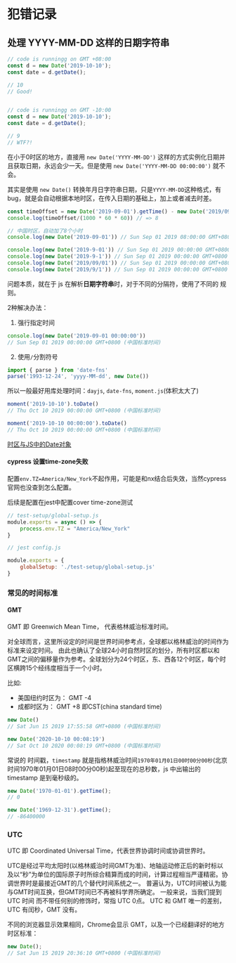 #  犯错记录

## 处理 YYYY-MM-DD 这样的日期字符串

```js
// code is runningg on GMT +08:00
const d = new Date('2019-10-10');
const date = d.getDate();

// 10
// Good!


// code is runningg on GMT -10:00
const d = new Date('2019-10-10');
const date = d.getDate();

// 9
// WTF?!
```

在小于0时区的地方，直接用 `new Date('YYYY-MM-DD')` 这样的方式实例化日期并且获取日期，永远会少一天。但是使用 `new Date('YYYY-MM-DD 00:00:00')` 就不会。

其实是使用 `new Date()` 转换年月日字符串日期，只是`YYYY-MM-DD`这种格式，有bug，就是会自动根据本地时区，在传入日期的基础上，加上或者减去时差。

```js
const timeOffset = new Date('2019-09-01').getTime() - new Date('2019/09/01').getTime()
console.log(timeOffset/(1000 * 60 * 60)) // => 8
```

```js
// 中国时区，自动加了8个小时
console.log(new Date('2019-09-01')) // Sun Sep 01 2019 08:00:00 GMT+0800 (中国标准时间)

console.log(new Date('2019-9-01')) // Sun Sep 01 2019 00:00:00 GMT+0800 (中国标准时间)
console.log(new Date('2019-9-1')) // Sun Sep 01 2019 00:00:00 GMT+0800 (中国标准时间)
console.log(new Date('2019/09/01')) // Sun Sep 01 2019 00:00:00 GMT+0800 (中国标准时间)
console.log(new Date('2019/9/1')) // Sun Sep 01 2019 00:00:00 GMT+0800 (中国标准时间)
```
问题本质，就在于 js 在解析**日期字符串**时，对于不同的分隔符，使用了不同的 规则。

2种解决办法：
1. 强行指定时间
```js
console.log(new Date('2019-09-01 00:00:00'))
// Sun Sep 01 2019 00:00:00 GMT+0800 (中国标准时间)
```
2. 使用`/`分割符号

```js
import { parse } from 'date-fns'
parse('1993-12-24', 'yyyy-MM-dd', new Date())
```
所以一般最好用库处理时间：`dayjs`, `date-fns`, `moment.js`(体积太大了)

````js
moment('2019-10-10').toDate()
// Thu Oct 10 2019 00:00:00 GMT+0800 (中国标准时间)

moment('2019-10-10 00:00:00').toDate()
// Thu Oct 10 2019 00:00:00 GMT+0800 (中国标准时间)

````
[时区与JS中的Date对象](https://juejin.cn/post/6844903885505576968)

#### cypress 设置time-zone失败

配置`env.TZ=America/New_York`不起作用，可能是和nx结合后失效，当然cypress官网也没查到怎么配置。

后续是配置在jest中配置cover time-zone测试

```js
// test-setup/global-setup.js
module.exports = async () => {
    process.env.TZ = "America/New_York"
}
```
```js
// jest config.js

module.exports = {
    globalSetup: './test-setup/global-setup.js'
}
```

### 常见的时间标准

#### GMT

GMT 即 Greenwich Mean Time， 代表格林威治标准时间。

对全球而言，这里所设定的时间是世界时间参考点，全球都以格林威治的时间作为标准来设定时间。
由此也确认了全球24小时自然时区的划分，所有时区都以和GMT之间的偏移量作为参考。全球划分为24个时区，东、西各12个时区，每个时区横跨15个经纬度相当于一个小时。

比如:
- 美国纽约时区为： GMT -4
- 成都时区为： GMT +8 即CST(china standard time)



```js
new Date()
// Sat Jun 15 2019 17:55:58 GMT+0800 (中国标准时间)

new Date('2020-10-10 00:08:19')
// Sat Oct 10 2020 00:08:19 GMT+0800 (中国标准时间)

```

常说的 时间戳，`timestamp` 就是指格林威治时间`1970年01月01日00时00分00秒`(北京时间1970年01月01日08时00分00秒)起至现在的总秒数，js 中出输出的 timestamp 是到毫秒级的。
```js
new Date('1970-01-01').getTime();
// 0

new Date('1969-12-31').getTime();
// -86400000

```

### UTC
UTC 即 Coordinated Universal Time，代表世界协调时间或协调世界时。

UTC是经过平均太阳时(以格林威治时间GMT为准)、地轴运动修正后的新时标以及以“秒”为单位的国际原子时所综合精算而成的时间，计算过程相当严谨精密。协调世界时是最接近GMT的几个替代时间系统之一。
普遍认为，UTC时间被认为能与GMT时间互换，但GMT时间已不再被科学界所确定。
一般来说，当我们提到 UTC 时间 而不带任何别的修饰时，常指 UTC 0点。
UTC 和 GMT 唯一的差别，UTC 有闰秒，GMT 没有。


不同的浏览器显示效果相同，Chrome会显示 GMT，以及一个已经翻译好的地方时区标准：

```js
new Date();
// Sat Jun 15 2019 20:36:10 GMT+0800 (中国标准时间)

```
